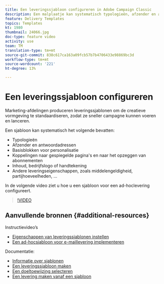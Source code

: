 ```yaml
---
title: Een leveringssjabloon configureren in Adobe Campaign Classic
description: Een malplaatje kan systematisch typologieën, afzender en antwoord-aan adressen, en basisverpersoonlijkingsblokken zoals spiegelpagina en unsubscription verbindingen omvatten. Het kan ook inhoud, een bedrijfslogo of handtekening, en andere leveringseigenschappen, zoals hulpmiddelgeldigheid, partijhoeveelheden, enz. omvatten. In de volgende video ziet u hoe u een sjabloon voor een ad-hoclevering configureert.
feature: Delivery Templates
topics: Templates
kt: 1980
thumbnail: 24066.jpg
doc-type: feature video
activity: use
team: TM
translation-type: tm+mt
source-git-commit: 838c617ca163a09fcb57b7b4706433e98869bc3d
workflow-type: tm+mt
source-wordcount: '221'
ht-degree: 13%

---
```



# Een leveringssjabloon configureren

Marketing-afdelingen produceren leveringssjablonen om de creatieve vormgeving te standaardiseren, zodat ze sneller campagne kunnen voeren en lanceren.

Een sjabloon kan systematisch het volgende bevatten:

* Typologieën
* Afzender en antwoordadressen
* Basisblokken voor personalisatie
* Koppelingen naar gespiegelde pagina&#39;s en naar het opzeggen van abonnementen
* Inhoud, bedrijfslogo of handtekening
* Andere leveringseigenschappen, zoals middelengeldigheid, partijhoeveelheden, ...

In de volgende video ziet u hoe u een sjabloon voor een ad-hoclevering configureert.

>[!VIDEO](https://video.tv.adobe.com/v/24066?quality=12)

## Aanvullende bronnen {#additional-resources}

Instructievideo’s

* [Eigenschappen van leveringssjablonen instellen](/help/sending-messages/using-delivery-templates/setting-delivery-template-properties.md)
* [Een ad-hocsjabloon voor e-maillevering implementeren](/help/sending-messages/using-delivery-templates/deploying-ad-hoc-email-delivery-template.md)

Documentatie:

* [Informatie over sjablonen](https://docs.campaign.adobe.com/doc/AC/en/DLV_Using_delivery_templates_About_templates.html)
* [Een leveringssjabloon maken](https://docs.campaign.adobe.com/doc/AC/en/DLV_Using_delivery_templates_Creating_a_delivery_template.html)
* [Een doeltoewijzing selecteren](https://docs.campaign.adobe.com/doc/AC/en/DLV_Using_delivery_templates_Selecting_a_target_mapping.html)
* [Een levering maken vanaf een sjabloon](https://docs.campaign.adobe.com/doc/AC/en/DLV_Using_delivery_templates_Creating_a_delivery_from_a_template.html)
